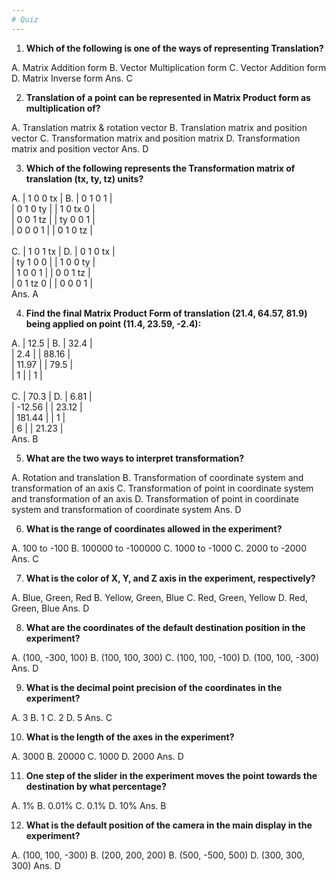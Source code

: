 ```yaml
---
# Quiz
---
```


1. **Which of the following is one of the ways of representing Translation?**

A. Matrix Addition form  B. Vector Multiplication form
C. Vector Addition form  D. Matrix Inverse form
Ans. C

2. **Translation of a point can be represented in Matrix Product form as multiplication of?**

A. Translation matrix & rotation vector  B. Translation matrix and position vector
C. Transformation matrix and position matrix  D. Transformation matrix and position vector
Ans. D

3. **Which of the following represents the Transformation matrix of translation (tx, ty, tz) units?**

A. | 1 0 0 tx |    B. |  0 1  0  1 |<br/>
   | 0 1 0 ty |       |  1 0 tx  0 |<br/>
   | 0 0 1 tz |       | ty 0  0  1 |<br/> 
   | 0 0 0  1 |       |  0 1  0 tz |<br/>
<br/>
C. |  1  0  1 tx | D. | 0 1 0 tx |<br/>
   | ty  1  0  0 |    | 1 0 0 ty |<br/>
   |  1  0  0  1 |    | 0 0 1 tz |<br/>
   |  0  1 tz  0 |    | 0 0 0  1 |<br/>
Ans. A

4. **Find the final Matrix Product Form of translation (21.4, 64.57, 81.9) being applied on point (11.4, 23.59, -2.4):**

A. | 12.5  |    B. | 32.4  |<br/>
   | 2.4   |       | 88.16 |<br/>
   | 11.97 |       | 79.5  |<br/>
   | 1     |       | 1     |<br/>
<br/>
C. | 70.3   |   D. | 6.81  |<br/>
   | -12.56 |      | 23.12 |<br/>
   | 181.44 |      | 1     |<br/>
   | 6      |      | 21.23 |<br/>
Ans. B

5. **What are the two ways to interpret transformation?**

A. Rotation and translation    B. Transformation of coordinate system and transformation of an axis
C. Transformation of point in coordinate system and transformation of an axis    D. Transformation of point in coordinate system and transformation of coordinate system
Ans. D

6. **What is the range of coordinates allowed in the experiment?**

A. 100 to -100    B. 100000 to -100000
C. 1000 to -1000  C. 2000 to -2000
Ans. C

7. **What is the color of X, Y, and Z axis in the experiment, respectively?**

A. Blue, Green, Red    B. Yellow, Green, Blue
C. Red, Green, Yellow  D. Red, Green, Blue
Ans. D

8. **What are the coordinates of the default destination position in the experiment?**

A. (100, -300, 100)    B. (100, 100, 300)
C. (100, 100, -100)    D. (100, 100, -300)
Ans. D

9. **What is the decimal point precision of the coordinates in the experiment?**

A. 3    B. 1
C. 2    D. 5
Ans. C

10. **What is the length of the axes in the experiment?**

A. 3000    B. 20000
C. 1000    D. 2000
Ans. D

11. **One step of the slider in the experiment moves the point towards the destination by what percentage?**

A. 1%    B. 0.01%
C. 0.1%  D. 10%
Ans. B

12. **What is the default position of the camera in the main display in the experiment?**

A. (100, 100, -300)    B. (200, 200, 200)
B. (500, -500, 500)    D. (300, 300, 300)
Ans. D